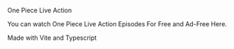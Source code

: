One Piece Live Action

You can watch One Piece Live Action Episodes For Free and Ad-Free Here.

Made with Vite and Typescript